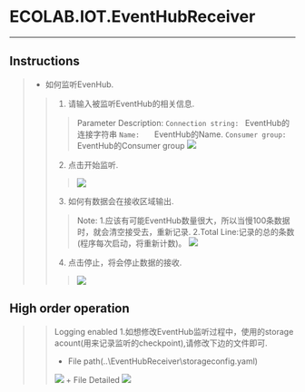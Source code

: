 # ECOLAB.IOT.EventHubReceiver 
***
## Instructions  
> * 如何监听EvenHub.
>> 1. 请输入被监听EventHub的相关信息.
>>> Parameter Description:
>>> `Connection string:` ` `EventHub的连接字符串
>>> `Name:` ` ` ` ` EventHub的Name.
>>> `Consumer group:` EventHub的Consumer group
>>> <img src="/img/1.png"/>
>> 2. 点击开始监听.
>>> <img src="/img/2.png"/>
>> 3. 如何有数据会在接收区域输出.
>>>Note:
>>>1.应该有可能EventHub数量很大，所以当慢100条数据时，就会清空接受去，重新记录.
>>>2.Total Line:记录的总的条数(程序每次启动，将重新计数)。
>>> <img src="/img/4.png"/>
>> 4. 点击停止，将会停止数据的接收.
>>> <img src="/img/3.png"/>
## High order operation
>> Logging enabled
> 1.如想修改EventHub监听过程中，使用的storage acount(用来记录监听的checkpoint),请修改下边的文件即可.
>> + File path(..\EventHubReceiver\storageconfig.yaml)
>>  <img src="/img/6.png"/> 
>> + File Detailed
>>  <img src="/img/5.png"/>

